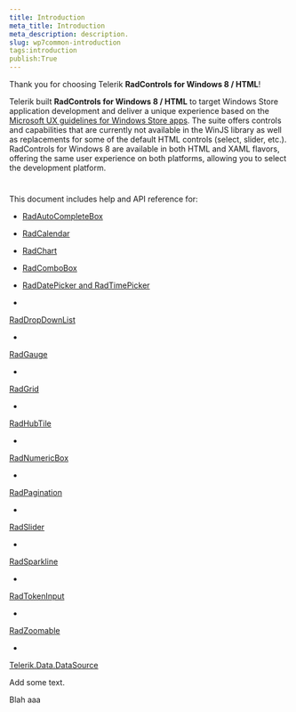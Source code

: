 ```yaml
---
title: Introduction
meta_title: Introduction
meta_description: description.
slug: wp7common-introduction
tags:introduction
publish:True
---
```



Thank you for choosing Telerik __RadControls for Windows 8 / HTML__!
			

Telerik built __RadControls for Windows 8 / HTML__ to target Windows Store application development and deliver a unique experience based on
				the [Microsoft UX guidelines for Windows Store apps](http://msdn.microsoft.com/en-us/library/windows/apps/hh465424.aspx).
				The suite offers controls and capabilities that are currently not available in the WinJS library as well as replacements for some of the default HTML controls
				(select, slider, etc.). RadControls for Windows 8 are available in both HTML and XAML flavors, offering the same user experience on both platforms, allowing you
				to select the development platform.
			

# 

This document includes help and API reference for:

* [
								RadAutoCompleteBox
							](ba370e55-0a96-4424-b016-d34b74a0ca2a)

* [
								RadCalendar
							](967aa005-3d68-447d-849c-f960db40e809)

* [
								RadChart
							](c529cbf2-3e2a-4137-b164-6d3c275daf29)

* [
								RadComboBox
							](3805f19b-2946-46c6-8653-3cb303e9314c)

* [
								RadDatePicker and RadTimePicker
							](d92f4a69-f187-47ea-aa7f-edf3fa8638df)

* 

[
								RadDropDownList
							](3fc26287-c1b8-40c3-b5d3-8ddb28f51ea6)

* 

[
								RadGauge
							](5f495cb4-ace7-4ee3-8d63-e45d2827dc8c)

* 

[
								RadGrid
							](387d5a9d-0e8f-48f9-b5f9-e33986ecf56d)

* 

[
								RadHubTile
							](2e34c640-fc0c-11e1-9572-a5e16088709b)

* 

[
								RadNumericBox
							](48f8c531-3779-4471-97b5-d734a818aa4a)

* 

[
								RadPagination
							](91823b62-068f-4f23-8538-12aaeaa7bb52)

* 

[
								RadSlider
							](1e8be467-afe3-47ce-ba7a-654848fb06a9)

* 

[
								RadSparkline
							](844d9aee-340e-49d2-9c48-59076ff7aa70)

* 

[
								RadTokenInput
							](564a0f2a-25db-4d14-a9c1-28cc410b1bdb)

* 

[
								RadZoomable
							](a584bd8c-f7a8-4cfa-8e45-85a83c270559)

* 

[
								Telerik.Data.DataSource
							](d27deb0c-aa3f-4549-8308-6c2e0f99d2df)

Add some text.

Blah
 aaa